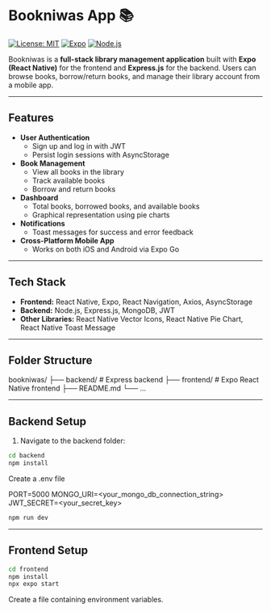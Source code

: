 # Bookniwas App 📚

[![License: MIT](https://img.shields.io/badge/License-MIT-yellow.svg)](https://opensource.org/licenses/MIT)
[![Expo](https://img.shields.io/badge/Expo-React%20Native-blue)](https://expo.dev/)
[![Node.js](https://img.shields.io/badge/Node.js-Express-green)](https://nodejs.org/)

Bookniwas is a **full-stack library management application** built with **Expo (React Native)** for the frontend and **Express.js** for the backend. Users can browse books, borrow/return books, and manage their library account from a mobile app.

---

## Features

- **User Authentication**
  - Sign up and log in with JWT
  - Persist login sessions with AsyncStorage
- **Book Management**
  - View all books in the library
  - Track available books
  - Borrow and return books
- **Dashboard**
  - Total books, borrowed books, and available books
  - Graphical representation using pie charts
- **Notifications**
  - Toast messages for success and error feedback
- **Cross-Platform Mobile App**
  - Works on both iOS and Android via Expo Go

---

## Tech Stack

- **Frontend:** React Native, Expo, React Navigation, Axios, AsyncStorage
- **Backend:** Node.js, Express.js, MongoDB, JWT
- **Other Libraries:** React Native Vector Icons, React Native Pie Chart, React Native Toast Message

---

## Folder Structure

bookniwas/
├── backend/ # Express backend
├── frontend/ # Expo React Native frontend
├── README.md
└── ...


---

## Backend Setup

1. Navigate to the backend folder:

```bash
cd backend
npm install
```

Create a .env file

PORT=5000
MONGO_URI=<your_mongo_db_connection_string>
JWT_SECRET=<your_secret_key>

```bash
npm run dev
```

---

## Frontend Setup

```bash
cd frontend
npm install
npx expo start
```

Create a file containing environment variables.
